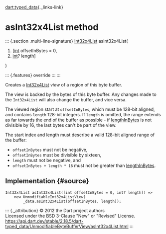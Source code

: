 [dart:typed\_data](../../dart-typed_data/dart-typed_data-library){._links-link}

asInt32x4List method
====================

::: {.section .multi-line-signature}
[Int32x4List](../int32x4list-class) asInt32x4List(

1.  \[[int](../../dart-core/int-class) offsetInBytes = 0,
2.  [int](../../dart-core/int-class)? length\]

)

::: {.features}
override
:::
:::

Creates a [Int32x4List](../int32x4list-class) *view* of a region of this
byte buffer.

The view is backed by the bytes of this byte buffer. Any changes made to
the `Int32x4List` will also change the buffer, and vice versa.

The viewed region start at `offsetInBytes`, which must be 128-bit
aligned, and contains `length` 128-bit integers. If `length` is omitted,
the range extends as far towards the end of the buffer as possible - if
[lengthInBytes](lengthinbytes) is not divisible by 16, the last bytes
can\'t be part of the view.

The start index and length must describe a valid 128-bit aligned range
of the buffer:

-   `offsetInBytes` must not be negative,
-   `offsetInBytes` must be divisible by sixteen,
-   `length` must not be negative, and
-   `offsetInBytes + length * 16` must not be greater than
    [lengthInBytes](lengthinbytes).

Implementation {#source}
--------------

``` {.language-dart data-language="dart"}
Int32x4List asInt32x4List([int offsetInBytes = 0, int? length]) =>
    new UnmodifiableInt32x4ListView(
        _data.asInt32x4List(offsetInBytes, length));
```

::: {._attribution}
© 2012 the Dart project authors\
Licensed under the BSD 3-Clause \"New\" or \"Revised\" License.\
<https://api.dart.dev/stable/2.18.5/dart-typed_data/UnmodifiableByteBufferView/asInt32x4List.html>
:::
